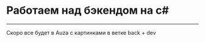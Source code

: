 <h1>Работаем над бэкендом на c#</h1>
<hr/>
<p>Скоро все будет в Auza с картинками в ветке back + dev</p>
